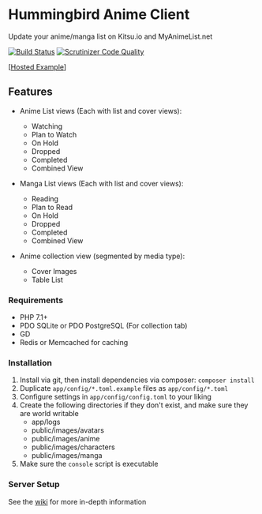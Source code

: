 # Hummingbird Anime Client

Update your anime/manga list on Kitsu.io and MyAnimeList.net

[![Build Status](https://travis-ci.org/timw4mail/HummingBirdAnimeClient.svg?branch=master)](https://travis-ci.org/timw4mail/HummingBirdAnimeClient)
[![Scrutinizer Code Quality](https://scrutinizer-ci.com/g/timw4mail/HummingBirdAnimeClient/badges/quality-score.png?b=master)](https://scrutinizer-ci.com/g/timw4mail/HummingBirdAnimeClient/?branch=master)

[[Hosted Example](https://list.timshomepage.net)]

## Features

* Anime List views (Each with list and cover views):
	* Watching
	* Plan to Watch
	* On Hold
	* Dropped
	* Completed
	* Combined View

* Manga List views (Each with list and cover views):
	* Reading
	* Plan to Read
	* On Hold
	* Dropped
	* Completed
	* Combined View

* Anime collection view (segmented by media type):
	* Cover Images
	* Table List

### Requirements

* PHP 7.1+
* PDO SQLite or PDO PostgreSQL (For collection tab)
* GD
* Redis or Memcached for caching

### Installation

1. Install via git, then install dependencies via composer: `composer install`
2. Duplicate `app/config/*.toml.example` files as `app/config/*.toml`
3. Configure settings in `app/config/config.toml` to your liking
4. Create the following directories if they don't exist, and make sure they are world writable
	* app/logs
	* public/images/avatars
	* public/images/anime
	* public/images/characters
	* public/images/manga
5. Make sure the `console` script is executable

### Server Setup

See the [wiki](https://git.timshomepage.net/timw4mail/HummingBirdAnimeClient/wiki)
for more in-depth information

